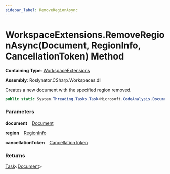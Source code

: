 ```yaml
---
sidebar_label: RemoveRegionAsync
---
```


# WorkspaceExtensions\.RemoveRegionAsync\(Document, RegionInfo, CancellationToken\) Method

**Containing Type**: [WorkspaceExtensions](../index.md)

**Assembly**: Roslynator\.CSharp\.Workspaces\.dll

  
Creates a new document with the specified region removed\.

```csharp
public static System.Threading.Tasks.Task<Microsoft.CodeAnalysis.Document> RemoveRegionAsync(this Microsoft.CodeAnalysis.Document document, Roslynator.CSharp.Syntax.RegionInfo region, System.Threading.CancellationToken cancellationToken = default)
```

### Parameters

**document** &ensp; [Document](https://docs.microsoft.com/en-us/dotnet/api/microsoft.codeanalysis.document)

**region** &ensp; [RegionInfo](../../Syntax/RegionInfo/index.md)

**cancellationToken** &ensp; [CancellationToken](https://docs.microsoft.com/en-us/dotnet/api/system.threading.cancellationtoken)

### Returns

[Task](https://docs.microsoft.com/en-us/dotnet/api/system.threading.tasks.task-1)&lt;[Document](https://docs.microsoft.com/en-us/dotnet/api/microsoft.codeanalysis.document)&gt;

